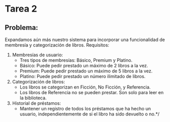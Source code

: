 # Tarea 2
## Problema:
Expandamos aún más nuestro sistema para incorporar una funcionalidad de membresía y categorización de libros.
Requisitos:
1.	Membresías de usuario:
    - Tres tipos de membresías: Básico, Premium y Platino.
    - Básico: Puede pedir prestado un máximo de 2 libros a la vez.
    - Premium: Puede pedir prestado un máximo de 5 libros a la vez.
    - Platino: Puede pedir prestado un número ilimitado de libros.
2.	Categorización de libros:
    - Los libros se categorizan en Ficción, No Ficción, y Referencia.
    - Los libros de Referencia no se pueden prestar. Son solo para leer en la biblioteca.
3.	Historial de préstamos:
    - Mantener un registro de todos los préstamos que ha hecho un usuario, independientemente de si el libro ha sido devuelto o no.*/

